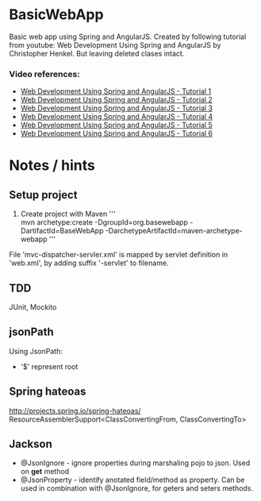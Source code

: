 # BasicWebApp

Basic web app using Spring and AngularJS.
Created by following tutorial from youtube: Web Development Using Spring and AngularJS by Christopher Henkel. But leaving deleted clases intact.

### Video references:
- [Web Development Using Spring and AngularJS - Tutorial 1](https://www.youtube.com/watch?v=Sc2atFv_h_I)
- [Web Development Using Spring and AngularJS - Tutorial 2](https://www.youtube.com/watch?v=Z9QWD6my7bc)
- [Web Development Using Spring and AngularJS - Tutorial 3](https://www.youtube.com/watch?v=ccPs-MqIGDA)
- [Web Development Using Spring and AngularJS - Tutorial 4](https://www.youtube.com/watch?v=wmbS20Nnuq0)
- [Web Development Using Spring and AngularJS - Tutorial 5](https://www.youtube.com/watch?v=7iyNX2ycdyY)
- [Web Development Using Spring and AngularJS - Tutorial 6](https://www.youtube.com/watch?v=p4wD80_0jWI)


# Notes / hints
## Setup project
1. Create project with Maven
'''    
mvn archetype:create -DgroupId=org.basewebapp -DartifactId=BaseWebApp -DarchetypeArtifactId=maven-archetype-webapp
'''

File 'mvc-dispatcher-servler.xml' is mapped by servlet definition in 'web.xml', by adding suffix '-servlet' to filename.

## TDD
JUnit, Mockito

## jsonPath
Using JsonPath:
- '$' represent root

## Spring hateoas
http://projects.spring.io/spring-hateoas/
ResourceAssemblerSupport<ClassConvertingFrom, ClassConvertingTo>

## Jackson
- @JsonIgnore - ignore properties during marshaling pojo to json. Used on **get** method
- @JsonProperty - identify anotated field/method as property. Can be used in combination with @JsonIgnore, for geters and seters methods.
                